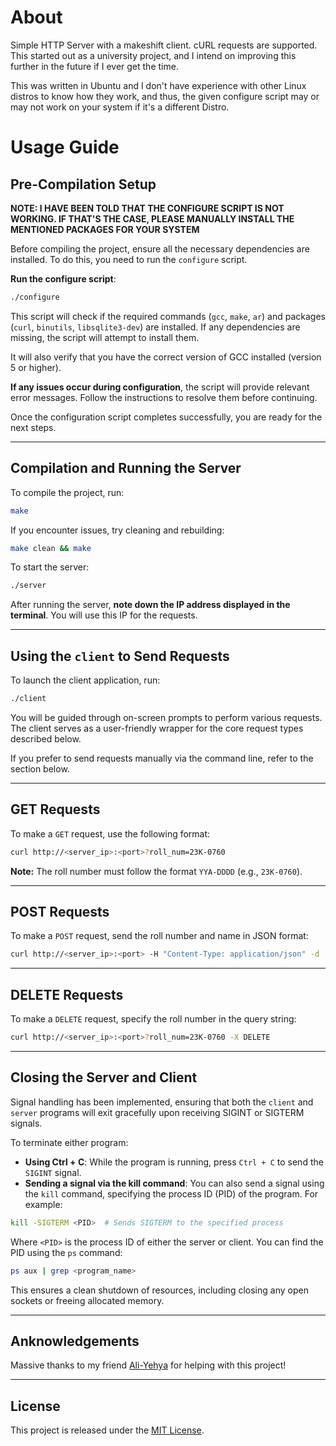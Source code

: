 # About

Simple HTTP Server with a makeshift client. cURL requests are supported. This started out as a university project, and I intend on improving this further in the future if I ever get the time.

This was written in Ubuntu and I don't have experience with other Linux distros to know how they work, and thus, the given configure script may or may not work on your system if it's a different Distro.

# Usage Guide

## Pre-Compilation Setup

 **NOTE: I HAVE BEEN TOLD THAT THE CONFIGURE SCRIPT IS NOT WORKING. IF THAT'S THE CASE, PLEASE MANUALLY INSTALL THE MENTIONED PACKAGES FOR YOUR SYSTEM**

Before compiling the project, ensure all the necessary dependencies are installed. To do this, you need to run the `configure` script.

**Run the configure script**:
```bash
./configure
```

This script will check if the required commands (`gcc`, `make`, `ar`) and packages (`curl`, `binutils`, `libsqlite3-dev`) are installed. If any dependencies are missing, the script will attempt to install them.

It will also verify that you have the correct version of GCC installed (version 5 or higher).

**If any issues occur during configuration**, the script will provide relevant error messages. Follow the instructions to resolve them before continuing.

Once the configuration script completes successfully, you are ready for the next steps.

---

## Compilation and Running the Server

To compile the project, run:
```bash
make
```

If you encounter issues, try cleaning and rebuilding:
```bash
make clean && make
```

To start the server:
```bash
./server
```

After running the server, **note down the IP address displayed in the terminal**. You will use this IP for the requests.

---

## Using the `client` to Send Requests

To launch the client application, run:

```bash
./client
```

You will be guided through on-screen prompts to perform various requests. The client serves as a user-friendly wrapper for the core request types described below.

If you prefer to send requests manually via the command line, refer to the section below.

---

## GET Requests

To make a `GET` request, use the following format:
```bash
curl http://<server_ip>:<port>?roll_num=23K-0760
```

**Note:** The roll number must follow the format `YYA-DDDD` (e.g., `23K-0760`).

---

## POST Requests

To make a `POST` request, send the roll number and name in JSON format:
```bash
curl http://<server_ip>:<port> -H "Content-Type: application/json" -d '{"roll_num": "23K-0760", "name": "Muhammad Abd-Ur-Rahman"}'
```

---

## DELETE Requests

To make a `DELETE` request, specify the roll number in the query string:
```bash
curl http://<server_ip>:<port>?roll_num=23K-0760 -X DELETE
```

---

##  Closing the Server and Client

Signal handling has been implemented, ensuring that both the `client` and `server` programs will exit gracefully upon receiving SIGINT or SIGTERM signals.

To terminate either program:

- **Using Ctrl + C**: While the program is running, press `Ctrl + C` to send the `SIGINT` signal.
- **Sending a signal via the kill command**: You can also send a signal using the `kill` command, specifying the process ID (PID) of the program. For example:
```bash
kill -SIGTERM <PID>  # Sends SIGTERM to the specified process
```

Where `<PID>` is the process ID of either the server or client. You can find the PID using the `ps` command:
```bash
ps aux | grep <program_name>
```

This ensures a clean shutdown of resources, including closing any open sockets or freeing allocated memory.

---

## Anknowledgements

Massive thanks to my friend [Ali-Yehya](https://github.com/Ali-Yehya) for helping with this project!

---

## License

This project is released under the [MIT License](LICENSE).
